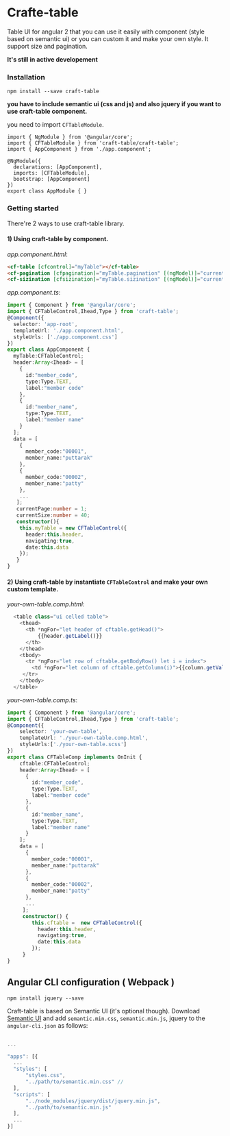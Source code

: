 # Crafte-table
Table UI for angular 2 that you can use it easily with component (style based on semantic ui) or you can custom it and make your own style. It support size and pagination.

**It's still in active developement**

### Installation

  `npm install --save craft-table`

  **you have to include semantic ui (css and js) and also jquery if you want to use craft-table component.**
 
  you need to import `CFTableModule`.
 
  ```
  import { NgModule } from '@angular/core';
  import { CFTableModule } from 'craft-table/craft-table';
  import { AppComponent } from './app.component';

  @NgModule({
    declarations: [AppComponent],
    imports: [CFTableModule],
    bootstrap: [AppComponent]
  })
  export class AppModule { }
  ```

### Getting started

  There're 2 ways to use craft-table library.

  #### 1) Using craft-table by component.
_app.component.html_:
```html
<cf-table [cfcontrol]="myTable"></cf-table>
<cf-pagination [cfpagination]="myTable.pagination" [(ngModel)]="currentPage" [class]="right"></cf-pagination>
<cf-sizination [cfsizination]="myTable.sizination" [(ngModel)]="currentSize"></cf-sizination>
```
_app.component.ts_:

```typescript
import { Component } from '@angular/core';
import { CFTableControl,Ihead,Type } from 'craft-table';
@Component({
  selector: 'app-root',
  templateUrl: './app.component.html',
  styleUrls: ['./app.component.css']
})
export class AppComponent {
  myTable:CFTableControl;
  header:Array<Ihead> = [
    {
      id:"member_code",
      type:Type.TEXT,
      label:"member code"
    },
    {
      id:"member_name",
      type:Type.TEXT,
      label:"member name"
    }
  ];
  data = [
    {
      member_code:"00001",
      member_name:"puttarak"
    },
    {
      member_code:"00002",
      member_name:"patty"
    },
    ...
   ];
   currentPage:number = 1;
   currentSize:number = 40;
   constructor(){
    this.myTable = new CFTableControl({
      header:this.header,
      navigating:true,
      date:this.data
    });
   }
}
```
  #### 2) Using craft-table by instantiate `CFTableControl` and make your own custom template.
  
_your-own-table.comp.html_:
```typescript
  <table class="ui celled table">
    <thead>
      <th *ngFor="let header of cftable.getHead()"> 
          {{header.getLabel()}}
      </th>
    </thead>
    <tbody>
      <tr *ngFor="let row of cftable.getBodyRow() let i = index">
        <td *ngFor="let column of cftable.getColumn(i)">{{column.getValue()}} </td>
     </tr>
    </tbody>
  </table>
 ```
  
_your-own-table.comp.ts_:   
```typescript
import { Component } from '@angular/core';
import { CFTableControl,Ihead,Type } from 'craft-table';
@Component({
    selector: 'your-own-table',
    templateUrl: './your-own-table.comp.html',
    styleUrls:['./your-own-table.scss']
})
export class CFTableComp implements OnInit {
    cftable:CFTableControl;
    header:Array<Ihead> = [
      {
        id:"member_code",
        type:Type.TEXT,
        label:"member code"
      },
      {
        id:"member_name",
        type:Type.TEXT,
        label:"member name"
      }
    ];
    data = [
      {
        member_code:"00001",
        member_name:"puttarak"
      },
      {
        member_code:"00002",
        member_name:"patty"
      },
      ...
     ];
     constructor() {
        this.cftable =  new CFTableControl({
          header:this.header,
          navigating:true,
          date:this.data
        });
     }
}
```
        
## Angular CLI configuration ( Webpack )
`npm install jquery --save`

Craft-table is based on Semantic UI (it's optional though).
Download  <a href="https://semantic-ui.com/introduction/getting-started.html">Semantic UI</a>
and add `semantic.min.css`, `semantic.min.js`, jquery to the `angular-cli.json` as follows:
```javascript

...

"apps": [{
  ... 
  "styles": [
      "styles.css",
      "../path/to/semantic.min.css" // 
  ],
  "scripts": [
      "../node_modules/jquery/dist/jquery.min.js",
      "../path/to/semantic.min.js"
  ],
  ...
}]
